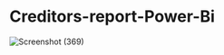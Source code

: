 # Creditors-report-Power-Bi
![Screenshot (369)](https://github.com/user-attachments/assets/32aa5915-8316-46c7-9cb5-ed9ea515c7ee)
